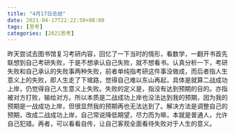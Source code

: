 ```yaml
---
title: "4月17日总结"
date: 2021-04-17T22:22:58+08:00
tags: [思考]
categories: [2021思考]
---
```


  昨天尝试去图书馆复习考研内容，回忆了一下当时的情形，看数学，一翻开书首先联想到自己考研失败，于是不想承认自己失败，就不想看书。认真分析一下，考研失败和自己承认的失败事两种失败，前者单纯指考研这件事没做成，而后者指人生意义上的失败，即人生走了下坡路，觉得自己难以东山再起，具体是就算二战成功上岸，仍觉得自己人生意义上失败。失败的定义是，指没有达到预期的目的。亦指被对方打败，输给对方。所以本质是二战成功上岸也没法达到我的预期，因为我的预期是一战成功上岸，但很显然我的预期再也无法达到了。解决方法是调整自己的预期，改成二战成功上岸，自己常说降低期望，尽力而为嘛，本就是普通人，允许自己犯错。再者，可以看看自传，让自己客观全面看待失败对于人生的意义。